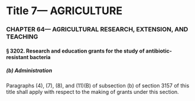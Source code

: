 
# Title 7— AGRICULTURE
### CHAPTER 64— AGRICULTURAL RESEARCH, EXTENSION, AND TEACHING
#### § 3202. Research and education grants for the study of antibiotic-resistant bacteria
##### (b) Administration

Paragraphs (4), (7), (8), and (11)(B) of subsection (b) of section 3157 of this title shall apply with respect to the making of grants under this section.
